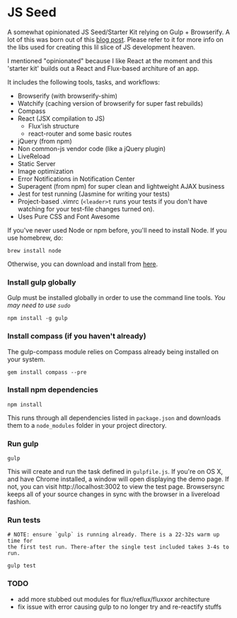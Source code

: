 JS Seed
============

A somewhat opinionated JS Seed/Starter Kit relying on Gulp + Browserify.
A lot of this was born out of this [blog post](http://viget.com/extend/gulp-browserify-starter-faq).
Please refer to it for more info on the libs used for creating this lil slice of JS development heaven.

I mentioned "opinionated" because I like React at the moment and this 'starter
kit' builds out a React and Flux-based architure of an app.

It includes the following tools, tasks, and workflows:

- Browserify (with browserify-shim)
- Watchify (caching version of browserify for super fast rebuilds)
- Compass
- React (JSX compilation to JS)
  - Flux'ish structure
  - react-router and some basic routes
- jQuery (from npm)
- Non common-js vendor code (like a jQuery plugin)
- LiveReload
- Static Server
- Image optimization
- Error Notifications in Notification Center
- Superagent (from npm) for super clean and lightweight AJAX business
- Jest for test running (Jasmine for writing your tests)
- Project-based .vimrc (`<leader>t` runs your tests if you don't have
    watching for your test-file changes turned on).
- Uses Pure CSS and Font Awesome

If you've never used Node or npm before, you'll need to install Node.
If you use homebrew, do:
```
brew install node
```

Otherwise, you can download and install from [here](http://nodejs.org/download/).

### Install gulp globally
Gulp must be installed globally in order to use the command line tools. *You may need to use `sudo`*
```
npm install -g gulp
```

### Install compass (if you haven't already)
The gulp-compass module relies on Compass already being installed on your system.
```
gem install compass --pre
```
### Install npm dependencies
```
npm install
```
This runs through all dependencies listed in `package.json` and downloads them
to a `node_modules` folder in your project directory.

### Run gulp
```
gulp
```

This will create and run the task defined in `gulpfile.js`. If you're on OS X,
and have Chrome installed, a window will open displaying the demo page. If not,
you can visit http://localhost:3002 to view the test page. Browsersync keeps
all of your source changes in sync with the browser in a livereload fashion.

### Run tests
```
# NOTE: ensure `gulp` is running already. There is a 22-32s warm up time for
the first test run. There-after the single test included takes 3-4s to run.

gulp test
```

### TODO

- add more stubbed out modules for flux/reflux/fluxxor architecture
- fix issue with error causing gulp to no longer try and re-reactify stuffs

